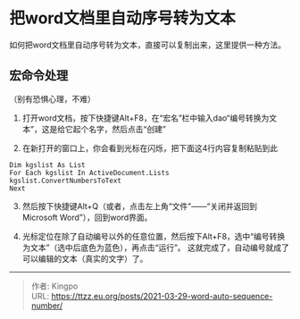 # 把word文档里自动序号转为文本


<!--more-->

如何把word文档里自动序号转为文本，直接可以复制出来，这里提供一种方法。

## 宏命令处理
（别有恐惧心理，不难）
1. 打开word文档，按下快捷键Alt+F8，在“宏名”栏中输入dao“编号转换为文本”，这是给它起个名字，然后点击“创建”

2. 在新打开的窗口上，你会看到光标在闪烁，把下面这4行内容复制粘贴到此
```
Dim kgslist As List
For Each kgslist In ActiveDocument.Lists
kgslist.ConvertNumbersToText
Next
```
3. 然后按下快捷键Alt+Q（或者，点击左上角“文件”——“关闭并返回到Microsoft Word”），回到word界面。

4. 光标定位在除了自动编号以外的任意位置，然后按下Alt+F8，选中“编号转换为文本”（选中后底色为蓝色），再点击“运行”。
这就完成了，自动编号就成了可以编辑的文本（真实的文字）了。


---

> 作者: Kingpo  
> URL: https://ttzz.eu.org/posts/2021-03-29-word-auto-sequence-number/  

